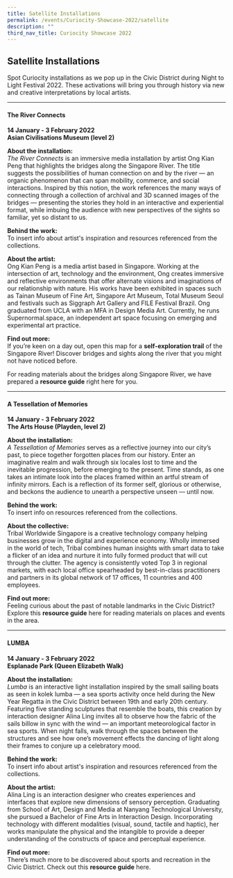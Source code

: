 ```yaml
---
title: Satellite Installations
permalink: /events/Curiocity-Showcase-2022/satellite
description: ""
third_nav_title: Curiocity Showcase 2022
---
```

## **Satellite Installations**
Spot Curiocity installations as we pop up in the Civic District during Night to Light Festival 2022. These activations will bring you through history via new and creative interpretations by local artists.

___

#### **The River Connects**
**14 January - 3 February 2022**
<br>**Asian Civilisations Museum (level 2)**

**About the installation:**
<br>*The River Connects* is an immersive media installation by artist Ong Kian Peng that highlights the bridges along the Singapore River. The title suggests the possibilities of human connection on and by the river — an organic phenomenon that can span mobility, commerce, and social interactions. Inspired by this notion, the work references the many ways of connecting through a collection of archival and 3D scanned images of the bridges — presenting the stories they hold in an interactive and experiential format, while imbuing the audience with new perspectives of the sights so familiar, yet so distant to us.

**Behind the work:**
<br> To insert info about artist's inspiration and resources referenced from the collections.

**About the artist:**
<br>Ong Kian Peng is a media artist based in Singapore. Working at the intersection of art, technology and the environment, Ong creates immersive and reflective environments that offer alternate visions and imaginations of our relationship with nature. His works have been exhibited in spaces such as Tainan Museum of Fine Art, Singapore Art Museum, Total Museum Seoul and festivals such as Siggraph Art Gallery and FILE Festival Brazil. Ong graduated from UCLA with an MFA in Design Media Art. Currently, he runs Supernormal.space, an independent art space focusing on emerging and experimental art practice.

**Find out more:**
<br>If you’re keen on a day out, open this map for a **self-exploration trail** of the Singapore River! Discover bridges and sights along the river that you might not have noticed before.

For reading materials about the bridges along Singapore River, we have prepared a **resource guide** right here for you.

___

#### **A Tessellation of Memories**
**14 January - 3 February 2022**
<br>**The Arts House (Playden, level 2)**

**About the installation:**
<br>*A Tessellation of Memories* serves as a reflective journey into our city’s past, to piece together forgotten places from our history. Enter an imaginative realm and walk through six locales lost to time and the inevitable progression, before emerging to the present. Time stands, as one takes an intimate look into the places framed within an artful stream of infinity mirrors. Each is a reflection of its former self, glorious or otherwise, and beckons the audience to unearth a perspective unseen — until now.

**Behind the work:**
<br> To insert info on resources referenced from the collections.

**About the collective:**
<br>Tribal Worldwide Singapore is a creative technology company helping businesses grow in the digital and experience economy. Wholly immersed in the world of tech, Tribal combines human insights with smart data to take a flicker of an idea and nurture it into fully formed product that will cut through the clutter. The agency is consistently voted Top 3 in regional markets, with each local office spearheaded by best-in-class practitioners and partners in its global network of 17 offices, 11 countries and 400 employees. 

**Find out more:**
<br>Feeling curious about the past of notable landmarks in the Civic District? Explore this **resource guide** here for reading materials on places and events in the area.

___

#### **LUMBA**
**14 January - 3 February 2022**
<br>**Esplanade Park (Queen Elizabeth Walk)**

**About the installation:**
<br>*Lumba* is an interactive light installation inspired by the small sailing boats as seen in kolek lumba — a sea sports activity once held during the New Year Regatta in the Civic District between 19th and early 20th century. Featuring five standing sculptures that resemble the boats, this creation by interaction designer Alina Ling invites all to observe how the fabric of the sails billow in sync with the wind — an important meteorological factor in sea sports. When night falls, walk through the spaces between the structures and see how one’s movement effects the dancing of light along their frames to conjure up a celebratory mood.

**Behind the work:**
<br> To insert info about artist's inspiration and resources referenced from the collections.

**About the artist:**
<br>Alina Ling is an interaction designer who creates experiences and interfaces that explore new dimensions of sensory perception. Graduating from School of Art, Design and Media at Nanyang Technological University, she pursued a Bachelor of Fine Arts in Interaction Design. Incorporating technology with different modalities (visual, sound, tactile and haptic), her works manipulate the physical and the intangible to provide a deeper understanding of the constructs of space and perceptual experience. 

**Find out more:**
<br>There’s much more to be discovered about sports and recreation in the Civic District. Check out this **resource guide** here.
